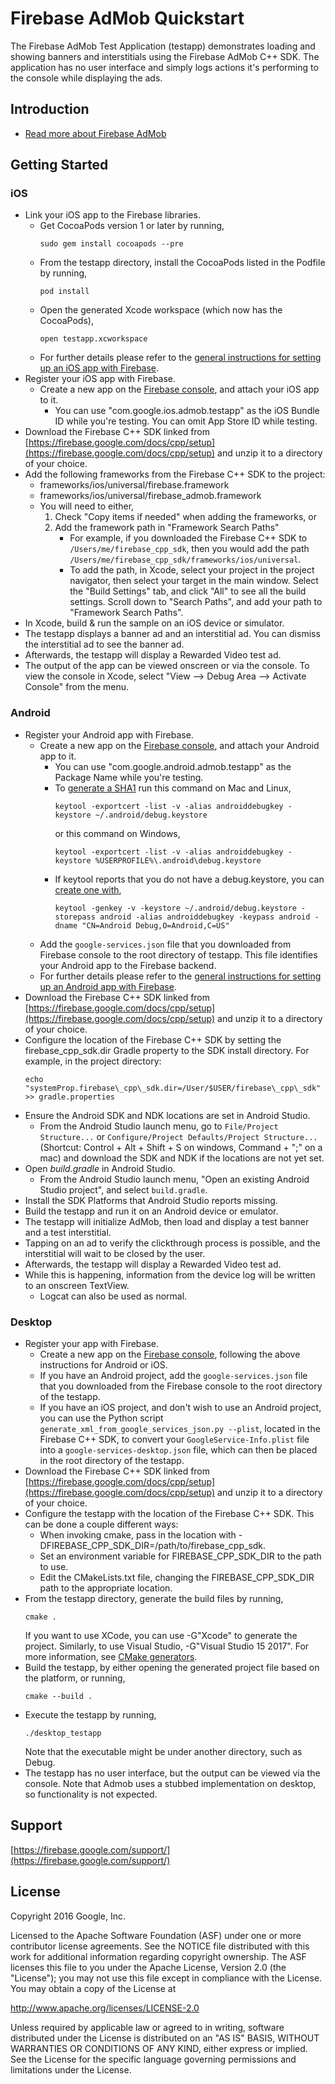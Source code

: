 Firebase AdMob Quickstart
==============================

The Firebase AdMob Test Application (testapp) demonstrates loading and showing
banners and interstitials using the Firebase AdMob C++ SDK. The application
has no user interface and simply logs actions it's performing to the console
while displaying the ads.

Introduction
------------

- [Read more about Firebase AdMob](https://firebase.google.com/docs/admob)

Getting Started
---------------

### iOS
 - Link your iOS app to the Firebase libraries.
    - Get CocoaPods version 1 or later by running,
        ```
        sudo gem install cocoapods --pre
        ```
    - From the testapp directory, install the CocoaPods listed in the Podfile
      by running,
        ```
        pod install
        ```
    - Open the generated Xcode workspace (which now has the CocoaPods),
        ```
        open testapp.xcworkspace
        ```
    - For further details please refer to the
      [general instructions for setting up an iOS app with Firebase](https://firebase.google.com/docs/ios/setup).
  - Register your iOS app with Firebase.
    - Create a new app on the [Firebase console](https://firebase.google.com/console/),
      and attach your iOS app to it.
      - You can use "com.google.ios.admob.testapp" as the iOS Bundle ID
        while you're testing. You can omit App Store ID while testing.
  - Download the Firebase C++ SDK linked from
    [https://firebase.google.com/docs/cpp/setup](https://firebase.google.com/docs/cpp/setup)
    and unzip it to a directory of your choice.
  - Add the following frameworks from the Firebase C++ SDK to the project:
    - frameworks/ios/universal/firebase.framework
    - frameworks/ios/universal/firebase_admob.framework
    - You will need to either,
       1. Check "Copy items if needed" when adding the frameworks, or
       2. Add the framework path in "Framework Search Paths"
          - For example, if you downloaded the Firebase C++ SDK to
            `/Users/me/firebase_cpp_sdk`,
            then you would add the path
            `/Users/me/firebase_cpp_sdk/frameworks/ios/universal`.
          - To add the path, in Xcode, select your project in the project
            navigator, then select your target in the main window.
            Select the "Build Settings" tab, and click "All" to see all
            the build settings. Scroll down to "Search Paths", and add
            your path to "Framework Search Paths".
  - In Xcode, build & run the sample on an iOS device or simulator.
  - The testapp displays a banner ad and an interstitial ad. You can dismiss
    the interstitial ad to see the banner ad.
  - Afterwards, the testapp will display a Rewarded Video test ad.
  - The output of the app can be viewed onscreen or via the console. To view
    the console in Xcode, select "View --> Debug Area --> Activate Console"
    from the menu.

### Android
  - Register your Android app with Firebase.
    - Create a new app on the [Firebase console](https://firebase.google.com/console/),
      and attach your Android app to it.
      - You can use "com.google.android.admob.testapp" as the Package Name
        while you're testing.
      - To [generate a SHA1](https://developers.google.com/android/guides/client-auth)
        run this command on Mac and Linux,
        ```
        keytool -exportcert -list -v -alias androiddebugkey -keystore ~/.android/debug.keystore
        ```
        or this command on Windows,
        ```
        keytool -exportcert -list -v -alias androiddebugkey -keystore %USERPROFILE%\.android\debug.keystore
        ```
      - If keytool reports that you do not have a debug.keystore, you can
        [create one with](http://developer.android.com/tools/publishing/app-signing.html#signing-manually),
        ```
        keytool -genkey -v -keystore ~/.android/debug.keystore -storepass android -alias androiddebugkey -keypass android -dname "CN=Android Debug,O=Android,C=US"
        ```
    - Add the `google-services.json` file that you downloaded from Firebase
      console to the root directory of testapp. This file identifies your
      Android app to the Firebase backend.
    - For further details please refer to the
      [general instructions for setting up an Android app with Firebase](https://firebase.google.com/docs/android/setup).
  - Download the Firebase C++ SDK linked from
    [https://firebase.google.com/docs/cpp/setup](https://firebase.google.com/docs/cpp/setup)
    and unzip it to a directory of your choice.
  - Configure the location of the Firebase C++ SDK by setting the
    firebase\_cpp\_sdk.dir Gradle property to the SDK install directory.
    For example, in the project directory:
      ```
      echo "systemProp.firebase\_cpp\_sdk.dir=/User/$USER/firebase\_cpp\_sdk" >> gradle.properties
      ```
  - Ensure the Android SDK and NDK locations are set in Android Studio.
    - From the Android Studio launch menu, go to `File/Project Structure...` or
      `Configure/Project Defaults/Project Structure...`
      (Shortcut: Control + Alt + Shift + S on windows,  Command + ";" on a mac)
      and download the SDK and NDK if the locations are not yet set.
  - Open *build.gradle* in Android Studio.
    - From the Android Studio launch menu, "Open an existing Android Studio
      project", and select `build.gradle`.
  - Install the SDK Platforms that Android Studio reports missing.
  - Build the testapp and run it on an Android device or emulator.
  - The testapp will initialize AdMob, then load and display a test banner and
    a test interstitial.
  - Tapping on an ad to verify the clickthrough process is possible, and the
    interstitial will wait to be closed by the user.
  - Afterwards, the testapp will display a Rewarded Video test ad.
  - While this is happening, information from the device log will be written
    to an onscreen TextView.
    - Logcat can also be used as normal.

### Desktop
  - Register your app with Firebase.
    - Create a new app on the [Firebase console](https://firebase.google.com/console/),
      following the above instructions for Android or iOS.
    - If you have an Android project, add the `google-services.json` file that
      you downloaded from the Firebase console to the root directory of the
      testapp.
    - If you have an iOS project, and don't wish to use an Android project,
      you can use the Python script `generate_xml_from_google_services_json.py --plist`,
      located in the Firebase C++ SDK, to convert your `GoogleService-Info.plist`
      file into a `google-services-desktop.json` file, which can then be
      placed in the root directory of the testapp.
  - Download the Firebase C++ SDK linked from
    [https://firebase.google.com/docs/cpp/setup](https://firebase.google.com/docs/cpp/setup)
    and unzip it to a directory of your choice.
  - Configure the testapp with the location of the Firebase C++ SDK.
    This can be done a couple different ways:
    - When invoking cmake, pass in the location with
      -DFIREBASE_CPP_SDK_DIR=/path/to/firebase_cpp_sdk.
    - Set an environment variable for FIREBASE_CPP_SDK_DIR to the path to use.
    - Edit the CMakeLists.txt file, changing the FIREBASE_CPP_SDK_DIR path
      to the appropriate location.
  - From the testapp directory, generate the build files by running,
      ```
      cmake .
      ```
    If you want to use XCode, you can use -G"Xcode" to generate the project.
    Similarly, to use Visual Studio, -G"Visual Studio 15 2017". For more
    information, see
    [CMake generators](https://cmake.org/cmake/help/latest/manual/cmake-generators.7.html).
  - Build the testapp, by either opening the generated project file based on
    the platform, or running,
      ```
      cmake --build .
      ```
  - Execute the testapp by running,
      ```
      ./desktop_testapp
      ```
    Note that the executable might be under another directory, such as Debug.
  - The testapp has no user interface, but the output can be viewed via the
    console. Note that Admob uses a stubbed implementation on desktop,
    so functionality is not expected.

Support
-------

[https://firebase.google.com/support/](https://firebase.google.com/support/)

License
-------

Copyright 2016 Google, Inc.

Licensed to the Apache Software Foundation (ASF) under one or more contributor
license agreements.  See the NOTICE file distributed with this work for
additional information regarding copyright ownership.  The ASF licenses this
file to you under the Apache License, Version 2.0 (the "License"); you may not
use this file except in compliance with the License.  You may obtain a copy of
the License at

  http://www.apache.org/licenses/LICENSE-2.0

Unless required by applicable law or agreed to in writing, software
distributed under the License is distributed on an "AS IS" BASIS, WITHOUT
WARRANTIES OR CONDITIONS OF ANY KIND, either express or implied.  See the
License for the specific language governing permissions and limitations under
the License.
